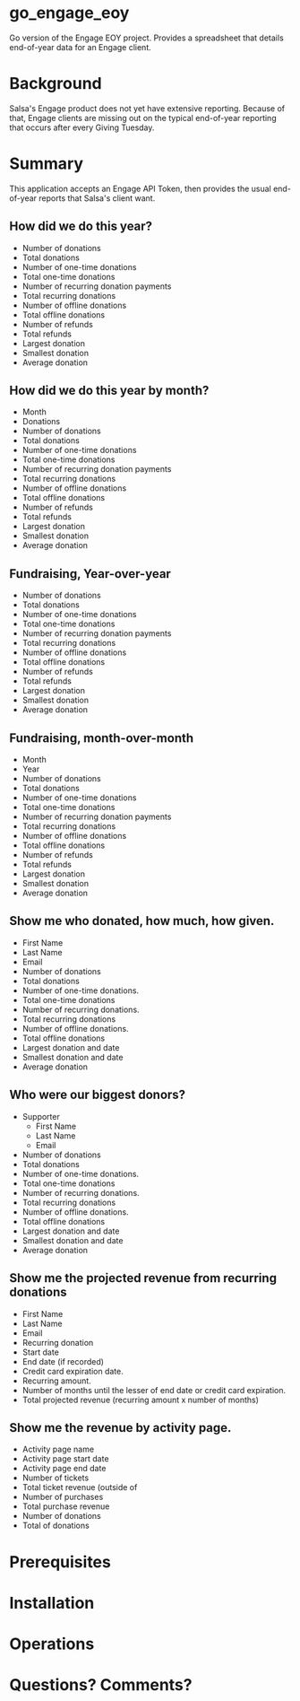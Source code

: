 # go_engage_eoy

Go version of the Engage EOY project.  Provides a spreadsheet that details end-of-year data for an Engage client.

# Background

Salsa's Engage product does not yet have extensive reporting.  Because of that, Engage clients are missing out on
the typical end-of-year reporting that occurs after every Giving Tuesday.

# Summary

This application accepts an Engage API Token, then provides the usual end-of-year reports that Salsa's client want.

## How did we do this year?

-   Number of donations
-   Total donations
-   Number of one-time donations
-   Total one-time donations
-   Number of recurring donation payments
-   Total recurring donations
-   Number of offline donations
-   Total offline donations
-   Number of refunds
-   Total refunds
-   Largest donation
-   Smallest donation
-   Average donation

## How did we do this year by month?

-   Month
-   Donations
-   Number of donations
-   Total donations
-   Number of one-time donations
-   Total one-time donations
-   Number of recurring donation payments
-   Total recurring donations
-   Number of offline donations
-   Total offline donations
-   Number of refunds
-   Total refunds
-   Largest donation
-   Smallest donation
-   Average donation

## Fundraising, Year-over-year

-   Number of donations
-   Total donations
-   Number of one-time donations
-   Total one-time donations
-   Number of recurring donation payments
-   Total recurring donations
-   Number of offline donations
-   Total offline donations
-   Number of refunds
-   Total refunds
-   Largest donation
-   Smallest donation
-   Average donation

## Fundraising, month-over-month

-   Month
-   Year
-   Number of donations
-   Total donations
-   Number of one-time donations
-   Total one-time donations
-   Number of recurring donation payments
-   Total recurring donations
-   Number of offline donations
-   Total offline donations
-   Number of refunds
-   Total refunds
-   Largest donation
-   Smallest donation
-   Average donation

## Show me who donated, how much, how given.

-   First Name
-   Last Name
-   Email
-   Number of donations
-   Total donations
-   Number of one-time donations.
-   Total one-time donations
-   Number of recurring donations.
-   Total recurring donations
-   Number of offline donations.
-   Total offline donations
-   Largest donation and date
-   Smallest donation and date
-   Average donation

## Who were our biggest donors?

-   Supporter
    -   First Name
    -   Last Name
    -   Email
-   Number of donations
-   Total donations
-   Number of one-time donations.
-   Total one-time donations
-   Number of recurring donations.
-   Total recurring donations
-   Number of offline donations.
-   Total offline donations
-   Largest donation and date
-   Smallest donation and date
-   Average donation

## Show me the projected revenue from recurring donations

-   First Name
-   Last Name
-   Email
-   Recurring donation
-   Start date
-   End date (if recorded)
-   Credit card expiration date.
-   Recurring amount.
-   Number of months until the lesser of end date or credit card expiration.
-   Total projected revenue (recurring amount x number of months)

## Show me the revenue by activity page.

-   Activity page name
-   Activity page start date
-   Activity page end date
-   Number of tickets
-   Total ticket revenue (outside of
-   Number of purchases
-   Total purchase revenue
-   Number of donations
-   Total of donations

# Prerequisites

# Installation

# Operations

# Questions?  Comments?

